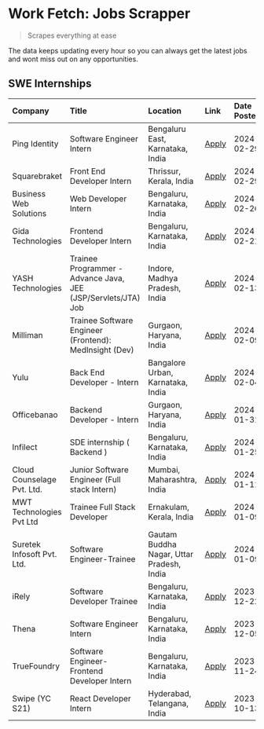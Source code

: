 # Work Fetch: Jobs Scrapper
> Scrapes everything at ease

The data keeps updating every hour so you can always get the latest jobs and wont miss out on any opportunities.

## SWE Internships
<!--START_SECTION:workfetch-->
| Company                    | Title                                                         | Location                                  | Link                                                                                                                                                                                                                                                                            | Date Posted   |
|:---------------------------|:--------------------------------------------------------------|:------------------------------------------|:--------------------------------------------------------------------------------------------------------------------------------------------------------------------------------------------------------------------------------------------------------------------------------|:--------------|
| Ping Identity              | Software Engineer Intern                                      | Bengaluru East, Karnataka, India          | [Apply](https://in.linkedin.com/jobs/view/software-engineer-intern-at-ping-identity-3840930698?refId=4LC8a79cXYHawBCaO2MGRQ%3D%3D&trackingId=FTUKre9nez1pryXfF2zQ7Q%3D%3D&position=14&pageNum=0&trk=public_jobs_jserp-result_search-card)                                       | 2024-02-29    |
| Squarebraket               | Front End Developer Intern                                    | Thrissur, Kerala, India                   | [Apply](https://in.linkedin.com/jobs/view/front-end-developer-intern-at-squarebraket-3838541191?refId=4LC8a79cXYHawBCaO2MGRQ%3D%3D&trackingId=FTiGH5MDhiqPIlx9kzgV9w%3D%3D&position=19&pageNum=0&trk=public_jobs_jserp-result_search-card)                                      | 2024-02-29    |
| Business Web Solutions     | Web Developer Intern                                          | Bengaluru, Karnataka, India               | [Apply](https://in.linkedin.com/jobs/view/web-developer-intern-at-business-web-solutions-3839906144?refId=4LC8a79cXYHawBCaO2MGRQ%3D%3D&trackingId=RuOkQfbhiA2mtoN51OqG2Q%3D%3D&position=23&pageNum=0&trk=public_jobs_jserp-result_search-card)                                  | 2024-02-26    |
| Gida Technologies          | Frontend Developer Intern                                     | Bengaluru, Karnataka, India               | [Apply](https://in.linkedin.com/jobs/view/frontend-developer-intern-at-gida-technologies-3836040945?refId=4LC8a79cXYHawBCaO2MGRQ%3D%3D&trackingId=8h2IJGicZ%2B%2FwbZle7XK4jQ%3D%3D&position=21&pageNum=0&trk=public_jobs_jserp-result_search-card)                              | 2024-02-21    |
| YASH Technologies          | Trainee Programmer - Advance Java, JEE (JSP/Servlets/JTA) Job | Indore, Madhya Pradesh, India             | [Apply](https://in.linkedin.com/jobs/view/trainee-programmer-advance-java-jee-jsp-servlets-jta-job-at-yash-technologies-3811759183?refId=4LC8a79cXYHawBCaO2MGRQ%3D%3D&trackingId=a%2FNV2wKHntANV6q5EbLDvA%3D%3D&position=15&pageNum=0&trk=public_jobs_jserp-result_search-card) | 2024-02-13    |
| Milliman                   | Trainee Software Engineer (Frontend): MedInsight (Dev)        | Gurgaon, Haryana, India                   | [Apply](https://in.linkedin.com/jobs/view/trainee-software-engineer-frontend-medinsight-dev-at-milliman-3792874280?refId=4LC8a79cXYHawBCaO2MGRQ%3D%3D&trackingId=Qq8Dz%2FPkCWdLaD9yWng2%2BA%3D%3D&position=4&pageNum=0&trk=public_jobs_jserp-result_search-card)                | 2024-02-09    |
| Yulu                       | Back End Developer - Intern                                   | Bangalore Urban, Karnataka, India         | [Apply](https://in.linkedin.com/jobs/view/back-end-developer-intern-at-yulu-3821682220?refId=4LC8a79cXYHawBCaO2MGRQ%3D%3D&trackingId=kCsIFUONtqfDZmRntsuKyA%3D%3D&position=8&pageNum=0&trk=public_jobs_jserp-result_search-card)                                                | 2024-02-04    |
| Officebanao                | Backend Developer - Intern                                    | Gurgaon, Haryana, India                   | [Apply](https://in.linkedin.com/jobs/view/backend-developer-intern-at-officebanao-3814263731?refId=4LC8a79cXYHawBCaO2MGRQ%3D%3D&trackingId=drhdseRjaPayJQhbE1MSgw%3D%3D&position=22&pageNum=0&trk=public_jobs_jserp-result_search-card)                                         | 2024-01-31    |
| Infilect                   | SDE internship ( Backend )                                    | Bengaluru, Karnataka, India               | [Apply](https://in.linkedin.com/jobs/view/sde-internship-backend-at-infilect-3815120558?refId=4LC8a79cXYHawBCaO2MGRQ%3D%3D&trackingId=x1cWAAH0hCF%2FGsucAZrmrw%3D%3D&position=24&pageNum=0&trk=public_jobs_jserp-result_search-card)                                            | 2024-01-25    |
| Cloud Counselage Pvt. Ltd. | Junior Software Engineer (Full stack Intern)                  | Mumbai, Maharashtra, India                | [Apply](https://in.linkedin.com/jobs/view/junior-software-engineer-full-stack-intern-at-cloud-counselage-pvt-ltd-3803132814?refId=4LC8a79cXYHawBCaO2MGRQ%3D%3D&trackingId=IYkB0S8tQgyj8sPbYhcPEQ%3D%3D&position=25&pageNum=0&trk=public_jobs_jserp-result_search-card)          | 2024-01-11    |
| MWT Technologies Pvt Ltd   | Trainee Full Stack Developer                                  | Ernakulam, Kerala, India                  | [Apply](https://in.linkedin.com/jobs/view/trainee-full-stack-developer-at-mwt-technologies-pvt-ltd-3800921715?refId=4LC8a79cXYHawBCaO2MGRQ%3D%3D&trackingId=MTEaSgmqGIlEoknKhNqFcw%3D%3D&position=5&pageNum=0&trk=public_jobs_jserp-result_search-card)                         | 2024-01-09    |
| Suretek Infosoft Pvt. Ltd. | Software Engineer-Trainee                                     | Gautam Buddha Nagar, Uttar Pradesh, India | [Apply](https://in.linkedin.com/jobs/view/software-engineer-trainee-at-suretek-infosoft-pvt-ltd-3800934643?refId=4LC8a79cXYHawBCaO2MGRQ%3D%3D&trackingId=xes9XKaxMP2%2BdEchE1nc%2FQ%3D%3D&position=17&pageNum=0&trk=public_jobs_jserp-result_search-card)                       | 2024-01-09    |
| iRely                      | Software Developer Trainee                                    | Bengaluru, Karnataka, India               | [Apply](https://in.linkedin.com/jobs/view/software-developer-trainee-at-irely-3801577534?refId=4LC8a79cXYHawBCaO2MGRQ%3D%3D&trackingId=oIVXqhm%2FzST9Q0ZMhHWHqw%3D%3D&position=10&pageNum=0&trk=public_jobs_jserp-result_search-card)                                           | 2023-12-22    |
| Thena                      | Software Engineer Intern                                      | Bengaluru, Karnataka, India               | [Apply](https://in.linkedin.com/jobs/view/software-engineer-intern-at-thena-3778731751?refId=4LC8a79cXYHawBCaO2MGRQ%3D%3D&trackingId=iW4AXM%2FgBoCf0FkrE8UPjQ%3D%3D&position=12&pageNum=0&trk=public_jobs_jserp-result_search-card)                                             | 2023-12-05    |
| TrueFoundry                | Software Engineer- Frontend Developer Intern                  | Bengaluru, Karnataka, India               | [Apply](https://in.linkedin.com/jobs/view/software-engineer-frontend-developer-intern-at-truefoundry-3790095058?refId=4LC8a79cXYHawBCaO2MGRQ%3D%3D&trackingId=If1I4z6dhZ%2F4ISx%2BJNA1yQ%3D%3D&position=11&pageNum=0&trk=public_jobs_jserp-result_search-card)                  | 2023-11-24    |
| Swipe (YC S21)             | React Developer Intern                                        | Hyderabad, Telangana, India               | [Apply](https://in.linkedin.com/jobs/view/react-developer-intern-at-swipe-yc-s21-3737600089?refId=4LC8a79cXYHawBCaO2MGRQ%3D%3D&trackingId=9iJ7XTXzT8Dbm7yXwL8Cjg%3D%3D&position=13&pageNum=0&trk=public_jobs_jserp-result_search-card)                                          | 2023-10-13    |
<!--END_SECTION:workfetch-->

